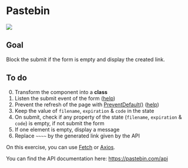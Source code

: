 # Pastebin

![](https://media.giphy.com/media/3oKGzvg3gGxSS3O38A/giphy.gif)

## Goal

Block the submit if the form is empty and display the created link.

## To do

0. Transform the component into a **class**
1. Listen the submit event of the form ([help](https://reactjs.org/docs/forms.html))
2. Prevent the refresh of the page with [PreventDefault()](https://developer.mozilla.org/en-US/docs/Web/API/Event/preventDefault) ([help](https://reactjs.org/docs/handling-events.html))
3. Keep the value of `filename`, `expiration` & `code` in the state
4. On submit, check if any property of the state (`filename`, `expiration` & `code`) is empty, if not submit the form
5. If one element is empty, display a message
6. Replace `~~~~` by the generated link given by the API



On this exercise, you can use [Fetch](https://developer.mozilla.org/en-US/docs/Web/API/Fetch_API) or [Axios](https://github.com/axios/axios).

You can find the API documentation here: https://pastebin.com/api
